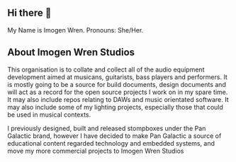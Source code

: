 ## Hi there 👋

My Name is Imogen Wren. Pronouns: She/Her.

## About Imogen Wren Studios

This organisation is to collate and collect all of the audio equipment development aimed at musicans, guitarists, bass players and performers. It is mostly going to be a source for build documents, design documents and will act as a record for the open source projects I work on in my spare time. It may also include repos relating to DAWs and music orientated software. It may also include some of my lighting projects, especially those that could be used in musical contexts.

I previously designed, built and released stompboxes under the Pan Galactic brand, however I have decided to make Pan Galactic a source of educational content regarded technology and embedded systems, and move my more commercial projects to Imogen Wren Studios



<!--

**Here are some ideas to get you started:**

🙋‍♀️ A short introduction - what is your organization all about?
🌈 Contribution guidelines - how can the community get involved?
👩‍💻 Useful resources - where can the community find your docs? Is there anything else the community should know?
🍿 Fun facts - what does your team eat for breakfast?
🧙 Remember, you can do mighty things with the power of [Markdown](https://docs.github.com/github/writing-on-github/getting-started-with-writing-and-formatting-on-github/basic-writing-and-formatting-syntax)
-->

